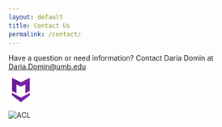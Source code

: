 ```yaml
---
layout: default
title: Contact Us
permalink: /contact/
---
```

<div class="container">
  <div class="row">
<div class="col-12">

<p>Have a question or need information? Contact Daria Domin at <a href="mailto:Daria.Domin@umb.edu">Daria.Domin@umb.edu</a>  </p>

![alt text](https://github.com/adam-p/markdown-here/raw/master/src/common/images/icon48.png "Logo Title Text 1")  


![ACL](https://ucarecdn.com/eb27f355-d3e6-43c0-9f85-e95412d3075b/ "ACL")

</div>
</div>
</div>


